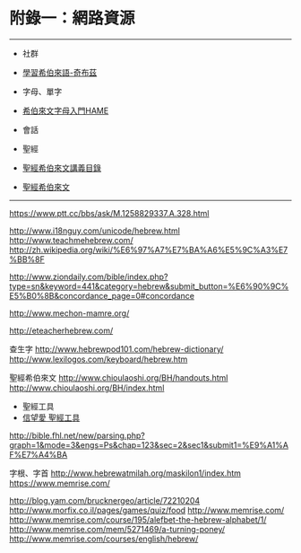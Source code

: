 # 附錄一：網路資源
---
- 社群
 - [學習希伯來語-奇布茲](https://www.facebook.com/groups/308100932705850/)

- 字母、單字
 - [希伯來文字母入門HAME](http://pertonchang.blogspot.tw/2015/06/blog-post_26.html#links)
 
- 會話

- 聖經
 - [聖經希伯來文講義目錄](http://www.chioulaoshi.org/BH/handouts.html)
 - [聖經希伯來文](http://www.chioulaoshi.org/BH/index.html)


----
https://www.ptt.cc/bbs/ask/M.1258829337.A.328.html

http://www.i18nguy.com/unicode/hebrew.html
http://www.teachmehebrew.com/
http://zh.wikipedia.org/wiki/%E6%97%A7%E7%BA%A6%E5%9C%A3%E7%BB%8F

http://www.ziondaily.com/bible/index.php?type=sn&keyword=441&category=hebrew&submit_button=%E6%90%9C%E5%B0%8B&concordance_page=0#concordance

http://www.mechon-mamre.org/

http://eteacherhebrew.com/

查生字  http://www.hebrewpod101.com/hebrew-dictionary/
http://www.lexilogos.com/keyboard/hebrew.htm

聖經希伯來文
http://www.chioulaoshi.org/BH/handouts.html
http://www.chioulaoshi.org/BH/index.html

- 聖經工具
 - [信望愛 聖經工具](https://bible.fhl.net/new/read.php)

http://bible.fhl.net/new/parsing.php?graph=1&mode=3&engs=Ps&chap=123&sec=2&sec1&submit1=%E9%A1%AF%E7%A4%BA

字根、字首
http://www.hebrewatmilah.org/maskilon1/index.htm
https://www.memrise.com/

http://blog.yam.com/brucknergeo/article/72210204
http://www.morfix.co.il/pages/games/quiz/food
http://www.memrise.com/
http://www.memrise.com/course/195/alefbet-the-hebrew-alphabet/1/
http://www.memrise.com/mem/5271469/a-turning-poney/
http://www.memrise.com/courses/english/hebrew/